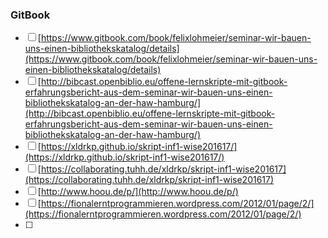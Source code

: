 ### GitBook

* [ ] [https://www.gitbook.com/book/felixlohmeier/seminar-wir-bauen-uns-einen-bibliothekskatalog/details](https://www.gitbook.com/book/felixlohmeier/seminar-wir-bauen-uns-einen-bibliothekskatalog/details)
* [ ] [http://bibcast.openbiblio.eu/offene-lernskripte-mit-gitbook-erfahrungsbericht-aus-dem-seminar-wir-bauen-uns-einen-bibliothekskatalog-an-der-haw-hamburg/](http://bibcast.openbiblio.eu/offene-lernskripte-mit-gitbook-erfahrungsbericht-aus-dem-seminar-wir-bauen-uns-einen-bibliothekskatalog-an-der-haw-hamburg/)
* [ ] [https://xldrkp.github.io/skript-inf1-wise201617/](https://xldrkp.github.io/skript-inf1-wise201617/)
* [ ] [https://collaborating.tuhh.de/xldrkp/skript-inf1-wise201617](https://collaborating.tuhh.de/xldrkp/skript-inf1-wise201617) 
* [ ] [http://www.hoou.de/p/](http://www.hoou.de/p/)
* [ ] [https://fionalerntprogrammieren.wordpress.com/2012/01/page/2/](https://fionalerntprogrammieren.wordpress.com/2012/01/page/2/)
* [ ] 


